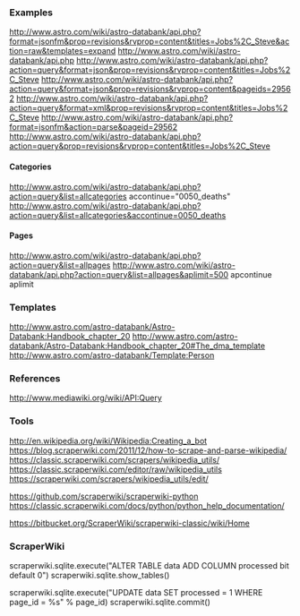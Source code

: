 

### Examples 

http://www.astro.com/wiki/astro-databank/api.php?format=jsonfm&prop=revisions&rvprop=content&titles=Jobs%2C_Steve&action=raw&templates=expand
http://www.astro.com/wiki/astro-databank/api.php
http://www.astro.com/wiki/astro-databank/api.php?action=query&format=json&prop=revisions&rvprop=content&titles=Jobs%2C_Steve
http://www.astro.com/wiki/astro-databank/api.php?action=query&format=json&prop=revisions&rvprop=content&pageids=29562
http://www.astro.com/wiki/astro-databank/api.php?action=query&format=xml&prop=revisions&rvprop=content&titles=Jobs%2C_Steve
http://www.astro.com/wiki/astro-databank/api.php?format=jsonfm&action=parse&pageid=29562
http://www.astro.com/wiki/astro-databank/api.php?action=query&prop=revisions&rvprop=content&titles=Jobs%2C_Steve


#### Categories
http://www.astro.com/wiki/astro-databank/api.php?action=query&list=allcategories
accontinue="0050_deaths" 
http://www.astro.com/wiki/astro-databank/api.php?action=query&list=allcategories&accontinue=0050_deaths


#### Pages
http://www.astro.com/wiki/astro-databank/api.php?action=query&list=allpages
http://www.astro.com/wiki/astro-databank/api.php?action=query&list=allpages&aplimit=500
apcontinue
aplimit


### Templates

http://www.astro.com/astro-databank/Astro-Databank:Handbook_chapter_20
http://www.astro.com/astro-databank/Astro-Databank:Handbook_chapter_20#The_dma_template
http://www.astro.com/astro-databank/Template:Person


### References

http://www.mediawiki.org/wiki/API:Query


### Tools

http://en.wikipedia.org/wiki/Wikipedia:Creating_a_bot
https://blog.scraperwiki.com/2011/12/how-to-scrape-and-parse-wikipedia/
https://classic.scraperwiki.com/scrapers/wikipedia_utils/
https://classic.scraperwiki.com/editor/raw/wikipedia_utils
https://scraperwiki.com/scrapers/wikipedia_utils/edit/

https://github.com/scraperwiki/scraperwiki-python
https://classic.scraperwiki.com/docs/python/python_help_documentation/

https://bitbucket.org/ScraperWiki/scraperwiki-classic/wiki/Home

### ScraperWiki

scraperwiki.sqlite.execute("ALTER TABLE data ADD COLUMN processed bit default 0")
scraperwiki.sqlite.show_tables()

scraperwiki.sqlite.execute("UPDATE data SET processed = 1 WHERE page_id = %s" % page_id)
scraperwiki.sqlite.commit()



<div style="display: none;">

Phonegap?

npm update -g
npm install -g phonegap
npm install -g iconic
----npm install -g cordova ionic

</div>

